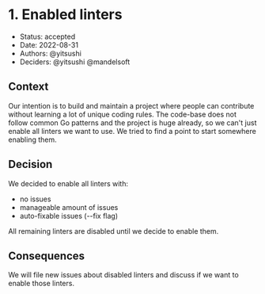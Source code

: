 # 1. Enabled linters

* Status: accepted
* Date: 2022-08-31
* Authors: @yitsushi
* Deciders: @yitsushi @mandelsoft

## Context

Our intention is to build and maintain a project where people can contribute
without learning a lot of unique coding rules. The code-base does not follow
common Go patterns and the project is huge already, so we can't just enable all
linters we want to use. We tried to find a point to start somewhere enabling
them.

## Decision

We decided to enable all linters with:

* no issues
* manageable amount of issues
* auto-fixable issues (--fix flag)

All remaining linters are disabled until we decide to enable them.

## Consequences

We will file new issues about disabled linters and discuss if we want to enable
those linters.
